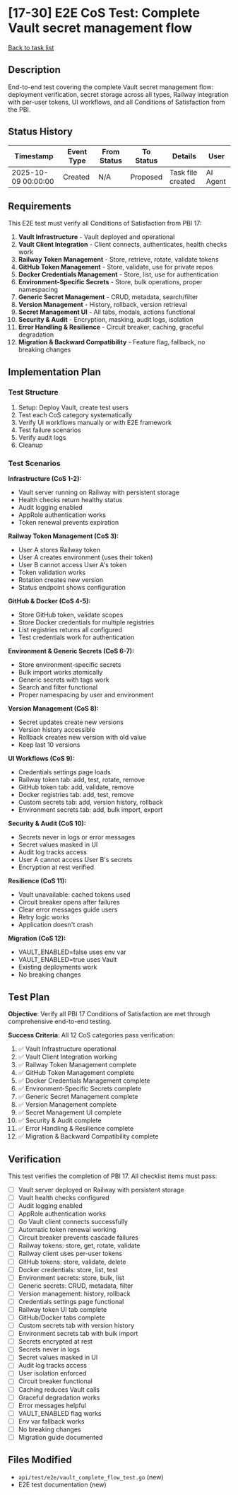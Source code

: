 # [17-30] E2E CoS Test: Complete Vault secret management flow

[Back to task list](./tasks.md)

## Description

End-to-end test covering the complete Vault secret management flow: deployment verification, secret storage across all types, Railway integration with per-user tokens, UI workflows, and all Conditions of Satisfaction from the PBI.

## Status History

| Timestamp | Event Type | From Status | To Status | Details | User |
|-----------|------------|-------------|-----------|---------|------|
| 2025-10-09 00:00:00 | Created | N/A | Proposed | Task file created | AI Agent |

## Requirements

This E2E test must verify all Conditions of Satisfaction from PBI 17:

1. **Vault Infrastructure** - Vault deployed and operational
2. **Vault Client Integration** - Client connects, authenticates, health checks work
3. **Railway Token Management** - Store, retrieve, rotate, validate tokens
4. **GitHub Token Management** - Store, validate, use for private repos
5. **Docker Credentials Management** - Store, list, use for authentication
6. **Environment-Specific Secrets** - Store, bulk operations, proper namespacing
7. **Generic Secret Management** - CRUD, metadata, search/filter
8. **Version Management** - History, rollback, version retrieval
9. **Secret Management UI** - All tabs, modals, actions functional
10. **Security & Audit** - Encryption, masking, audit logs, isolation
11. **Error Handling & Resilience** - Circuit breaker, caching, graceful degradation
12. **Migration & Backward Compatibility** - Feature flag, fallback, no breaking changes

## Implementation Plan

### Test Structure
1. Setup: Deploy Vault, create test users
2. Test each CoS category systematically
3. Verify UI workflows manually or with E2E framework
4. Test failure scenarios
5. Verify audit logs
6. Cleanup

### Test Scenarios

**Infrastructure (CoS 1-2):**
- Vault server running on Railway with persistent storage
- Health checks return healthy status
- Audit logging enabled
- AppRole authentication works
- Token renewal prevents expiration

**Railway Token Management (CoS 3):**
- User A stores Railway token
- User A creates environment (uses their token)
- User B cannot access User A's token
- Token validation works
- Rotation creates new version
- Status endpoint shows configuration

**GitHub & Docker (CoS 4-5):**
- Store GitHub token, validate scopes
- Store Docker credentials for multiple registries
- List registries returns all configured
- Test credentials work for authentication

**Environment & Generic Secrets (CoS 6-7):**
- Store environment-specific secrets
- Bulk import works atomically
- Generic secrets with tags work
- Search and filter functional
- Proper namespacing by user and environment

**Version Management (CoS 8):**
- Secret updates create new versions
- Version history accessible
- Rollback creates new version with old value
- Keep last 10 versions

**UI Workflows (CoS 9):**
- Credentials settings page loads
- Railway token tab: add, test, rotate, remove
- GitHub token tab: add, validate, remove
- Docker registries tab: add, test, remove
- Custom secrets tab: add, version history, rollback
- Environment secrets tab: add, bulk import, export

**Security & Audit (CoS 10):**
- Secrets never in logs or error messages
- Secret values masked in UI
- Audit log tracks access
- User A cannot access User B's secrets
- Encryption at rest verified

**Resilience (CoS 11):**
- Vault unavailable: cached tokens used
- Circuit breaker opens after failures
- Clear error messages guide users
- Retry logic works
- Application doesn't crash

**Migration (CoS 12):**
- VAULT_ENABLED=false uses env var
- VAULT_ENABLED=true uses Vault
- Existing deployments work
- No breaking changes

## Test Plan

**Objective**: Verify all PBI 17 Conditions of Satisfaction are met through comprehensive end-to-end testing.

**Success Criteria**:
All 12 CoS categories pass verification:
1. ✅ Vault Infrastructure operational
2. ✅ Vault Client Integration working
3. ✅ Railway Token Management complete
4. ✅ GitHub Token Management complete
5. ✅ Docker Credentials Management complete
6. ✅ Environment-Specific Secrets complete
7. ✅ Generic Secret Management complete
8. ✅ Version Management complete
9. ✅ Secret Management UI complete
10. ✅ Security & Audit complete
11. ✅ Error Handling & Resilience complete
12. ✅ Migration & Backward Compatibility complete

## Verification

This test verifies the completion of PBI 17. All checklist items must pass:

- [ ] Vault server deployed on Railway with persistent storage
- [ ] Vault health checks configured
- [ ] Audit logging enabled
- [ ] AppRole authentication works
- [ ] Go Vault client connects successfully
- [ ] Automatic token renewal working
- [ ] Circuit breaker prevents cascade failures
- [ ] Railway tokens: store, get, rotate, validate
- [ ] Railway client uses per-user tokens
- [ ] GitHub tokens: store, validate, delete
- [ ] Docker credentials: store, list, test
- [ ] Environment secrets: store, bulk, list
- [ ] Generic secrets: CRUD, metadata, filter
- [ ] Version management: history, rollback
- [ ] Credentials settings page functional
- [ ] Railway token UI tab complete
- [ ] GitHub/Docker tabs complete
- [ ] Custom secrets tab with version history
- [ ] Environment secrets tab with bulk import
- [ ] Secrets encrypted at rest
- [ ] Secrets never in logs
- [ ] Secret values masked in UI
- [ ] Audit log tracks access
- [ ] User isolation enforced
- [ ] Circuit breaker functional
- [ ] Caching reduces Vault calls
- [ ] Graceful degradation works
- [ ] Error messages helpful
- [ ] VAULT_ENABLED flag works
- [ ] Env var fallback works
- [ ] No breaking changes
- [ ] Migration guide documented

## Files Modified

- `api/test/e2e/vault_complete_flow_test.go` (new)
- E2E test documentation (new)

